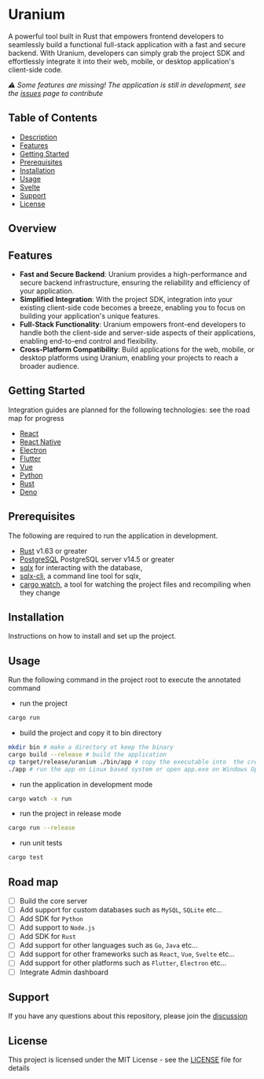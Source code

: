 # Uranium

A powerful tool built in Rust that empowers frontend developers to seamlessly build a functional full-stack application with a fast and secure backend. With Uranium, developers can simply grab the project SDK and effortlessly integrate it into their web, mobile, or desktop application's client-side code.

_⚠️ Some features are missing! The application is still in development, see the [issues](https://github.com/opeolluwa/send-file/issues) page to contribute_
## Table of Contents

- [Description](#description)
- [Features](#features)
- [Getting Started](#getting-started)
- [Prerequisites](#prerequisites)
- [Installation](#installation)
- [Usage](#usage)
- [Svelte](https://svelte.dev/)
- [Support](#support)
- [License](#license)

## Overview

## Features

- **Fast and Secure Backend**: Uranium provides a high-performance and secure backend infrastructure, ensuring the reliability and efficiency of your application.
- **Simplified Integration**: With the project SDK, integration into your existing client-side code becomes a breeze, enabling you to focus on building your application's unique features.
- **Full-Stack Functionality**: Uranium empowers front-end developers to handle both the client-side and server-side aspects of their applications, enabling end-to-end control and flexibility.
- **Cross-Platform Compatibility**: Build applications for the web, mobile, or desktop platforms using Uranium, enabling your projects to reach a broader audience.

## Getting Started

Integration guides are planned for the following technologies: see the road map for progress

- [React](https://reactjs.org/)
- [React Native](https://reactnative.dev/)
- [Electron](https://www.electronjs.org/)
- [Flutter](https://flutter.dev/)
- [Vue](https://vuejs.org/)
- [Python](https://www.python.org/)
- [Rust](https://www.rust-lang.org/)
- [Deno](https://deno.land/)

## Prerequisites

The following are required to run the application in development.

- [Rust](https://www.rust-lang.org/tools/install) v1.63 or greater
- [PostgreSQL](https://www.postgresql.org/download/) PostgreSQL server v14.5 or greater
- [sqlx](https://crates.io/crates/sqlx) for interacting with the database,
- [sqlx-cli](https://crates.io/crates/sqlx-cli), a command line tool for sqlx,
- [cargo watch](https://crates.io/crates/cargo-watch), a tool for watching the project files and recompiling when they change

## Installation

Instructions on how to install and set up the project.

## Usage

Run the following command in the project root to execute the annotated command

- run the project

```sh
cargo run
```

- build the project and copy it to bin directory

```sh
mkdir bin # make a directory ot keep the binary
cargo build --release # build the application
cp target/release/uranium ./bin/app # copy the executable into  the created folder
./app # run the app on Linux based system or open app.exe on Windows Operating System
```

- run the application in development mode

```sh
cargo watch -x run
```

- run the project in release mode

```sh
cargo run --release
```

- run unit tests

```sh
cargo test
```

## Road map

- [ ] Build the core server
- [ ] Add support for custom databases such as `MySQL`, `SQLite` etc...
- [ ] Add SDK for `Python`
- [ ] Add support to `Node.js`
- [ ] Add SDK for `Rust`
- [ ] Add support for other languages such as `Go`, `Java` etc...
- [ ] Add support for other frameworks such as `React`, `Vue`, `Svelte` etc...
- [ ] Add support for other platforms such as `Flutter`, `Electron` etc...
- [ ] Integrate Admin dashboard

## Support

If you have any questions about this repository, please join the [discussion](https://github.com/opeolluwa/uranium/discussions)

## License

This project is licensed under the MIT License - see the [LICENSE](LICENSE) file for details
